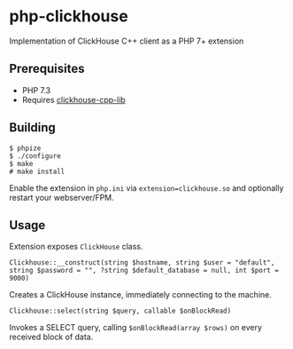 # php-clickhouse
Implementation of ClickHouse C++ client as a PHP 7+ extension

## Prerequisites

- PHP 7.3
- Requires [clickhouse-cpp-lib](https://github.com/ClickHouse/clickhouse-cpp/)

## Building

```
$ phpize
$ ./configure
$ make
# make install
```

Enable the extension in `php.ini` via `extension=clickhouse.so` and optionally restart your webserver/FPM.

## Usage

Extension exposes `ClickHouse` class.

`Clickhouse::__construct(string $hostname, string $user = "default", string $password = "", ?string $default_database = null, int $port = 9000)`

Creates a ClickHouse instance, immediately connecting to the machine.

`Clickhouse::select(string $query, callable $onBlockRead)`

Invokes a SELECT query, calling `$onBlockRead(array $rows)` on every received block of data.